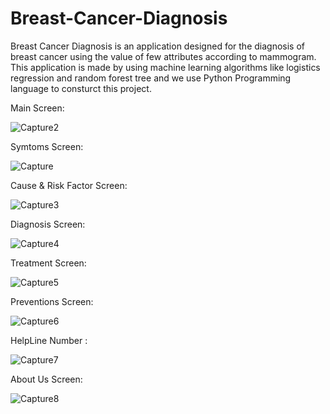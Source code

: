 # Breast-Cancer-Diagnosis
Breast Cancer Diagnosis is an application designed for the diagnosis of breast cancer using the value of few attributes according to mammogram. This application is made by using machine learning algorithms like logistics regression and random forest tree and we use Python Programming language to consturct this project.

Main Screen:


![Capture2](https://user-images.githubusercontent.com/75659121/151298245-74d5c27d-c1d2-4536-9995-1c177a9474ab.PNG)



Symtoms Screen:


![Capture](https://user-images.githubusercontent.com/75659121/151298274-755fdae9-0547-4560-970e-3a239835ee52.PNG)



Cause & Risk Factor Screen:


![Capture3](https://user-images.githubusercontent.com/75659121/151298348-4f1f4006-2e98-41f8-831e-c192c0ca806b.PNG)



Diagnosis Screen:


![Capture4](https://user-images.githubusercontent.com/75659121/151298399-3506502d-a276-4834-8774-7a29b921efa6.PNG)



Treatment Screen:


![Capture5](https://user-images.githubusercontent.com/75659121/151298441-ba50e4ae-535d-4756-8812-7a4388e95170.PNG)



Preventions Screen:


![Capture6](https://user-images.githubusercontent.com/75659121/151298494-04c29f28-94bd-4f91-b171-971197d6a9c2.PNG)



HelpLine Number :

<!-- ![Capture6](https://user-images.githubusercontent.com/75659121/151298544-91b1276b-931e-41c7-88a2-fc3058ea902c.PNG) -->

![Capture7](https://user-images.githubusercontent.com/75659121/151298582-ee45d2bf-0118-496f-afb1-9855f8e05325.PNG)


About Us Screen:


![Capture8](https://user-images.githubusercontent.com/75659121/151298623-ca3a388c-d0ab-464b-afba-f7a4d9332e75.PNG)


